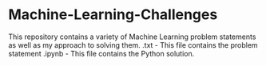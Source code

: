 # Machine-Learning-Challenges

This repository contains a variety of Machine Learning problem statements as well as my approach to solving them.
.txt - This file contains the problem statement
.ipynb - This file contains the Python solution.
